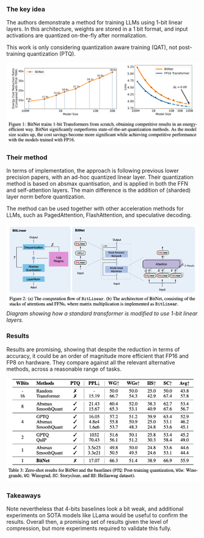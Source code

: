 ### The key idea

The authors demonstrate a method for training LLMs using 1-bit linear layers. In this architecture, weights are stored in a 1 bit format, and input activations are quantized on-the-fly after normalization.

This work is only considering quantization aware training (QAT), not post-training quantization (PTQ).

![image](figure_1.png)

### Their method

In terms of implementation, the approach is following previous lower precision papers, with an ad-hoc quantized linear layer. Their quantization method is based on absmax quantisation, and is applied in both the FFN and self-attention layers. The main difference is the addition of (sharded) layer norm before quantization.

The method can be used together with other acceleration methods for LLMs, such as PagedAttention, FlashAttention, and speculative decoding.

![image](figure_2.png)
_Diagram showing how a standard transformer is modified to use 1-bit linear layers._

### Results

Results are promising, showing that despite the reduction in terms of accuracy, it could be an order of magnitude more efficient that FP16 and FP8 on hardware.
They compare against all the relevant alternative methods, across a reasonable range of tasks.

![image](table_3.png)

### Takeaways

Note nevertheless that 4-bits baselines look a bit weak, and additional experiments on SOTA models like LLama would be useful to confirm the results.
Overall then, a promising set of results given the level of compression, but more experiments required to validate this fully.